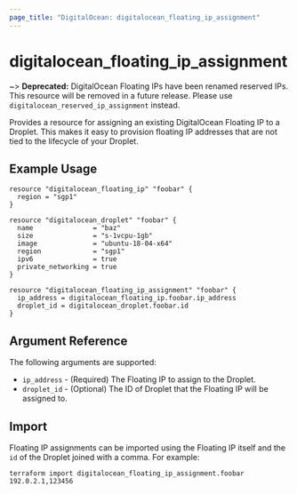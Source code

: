 ```yaml
---
page_title: "DigitalOcean: digitalocean_floating_ip_assignment"
---
```


# digitalocean\_floating_ip_assignment

~> **Deprecated:** DigitalOcean Floating IPs have been renamed reserved IPs. This resource will be removed in a future release. Please use `digitalocean_reserved_ip_assignment` instead.

Provides a resource for assigning an existing DigitalOcean Floating IP to a Droplet. This
makes it easy to provision floating IP addresses that are not tied to the lifecycle of your
Droplet.

## Example Usage

```hcl
resource "digitalocean_floating_ip" "foobar" {
  region = "sgp1"
}

resource "digitalocean_droplet" "foobar" {
  name               = "baz"
  size               = "s-1vcpu-1gb"
  image              = "ubuntu-18-04-x64"
  region             = "sgp1"
  ipv6               = true
  private_networking = true
}

resource "digitalocean_floating_ip_assignment" "foobar" {
  ip_address = digitalocean_floating_ip.foobar.ip_address
  droplet_id = digitalocean_droplet.foobar.id
}
```

## Argument Reference

The following arguments are supported:

* `ip_address` - (Required) The Floating IP to assign to the Droplet.
* `droplet_id` - (Optional) The ID of Droplet that the Floating IP will be assigned to.

## Import

Floating IP assignments can be imported using the Floating IP itself and the `id` of
the Droplet joined with a comma. For example:

```
terraform import digitalocean_floating_ip_assignment.foobar 192.0.2.1,123456
```

